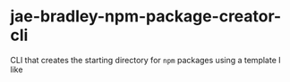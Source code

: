 # jae-bradley-npm-package-creator-cli

CLI that creates the starting directory for `npm` packages using a template I like
